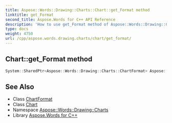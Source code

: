 ```yaml
---
title: Aspose::Words::Drawing::Charts::Chart::get_Format method
linktitle: get_Format
second_title: Aspose.Words for C++ API Reference
description: 'How to use get_Format method of Aspose::Words::Drawing::Charts::Chart class in C++.'
type: docs
weight: 4750
url: /cpp/aspose.words.drawing.charts/chart/get_format/
---
```

## Chart::get_Format method




```cpp
System::SharedPtr<Aspose::Words::Drawing::Charts::ChartFormat> Aspose::Words::Drawing::Charts::Chart::get_Format()
```

## See Also

* Class [ChartFormat](../../chartformat/)
* Class [Chart](../)
* Namespace [Aspose::Words::Drawing::Charts](../../)
* Library [Aspose.Words for C++](../../../)
